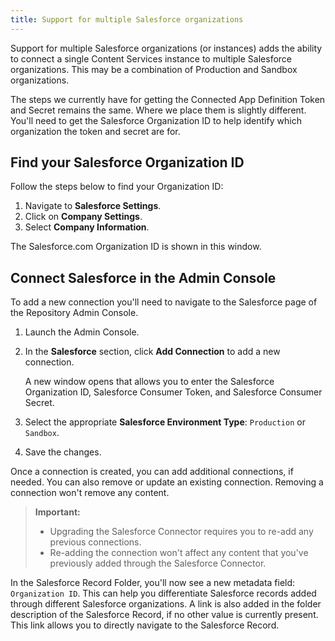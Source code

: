 ```yaml
---
title: Support for multiple Salesforce organizations
---
```


Support for multiple Salesforce organizations (or instances) adds the ability to connect a single Content Services instance to multiple Salesforce organizations. This may be a combination of Production and Sandbox organizations.

The steps we currently have for getting the Connected App Definition Token and Secret remains the same. Where we place them is slightly different. You'll need to get the Salesforce Organization ID to help identify which organization the token and secret are for.

## Find your Salesforce Organization ID

Follow the steps below to find your Organization ID:

1. Navigate to **Salesforce Settings**.
2. Click on **Company Settings**.
3. Select **Company Information**.

The Salesforce.com Organization ID is shown in this window.

## Connect Salesforce in the Admin Console

To add a new connection you'll need to navigate to the Salesforce page of the Repository Admin Console.

1. Launch the Admin Console.

2. In the **Salesforce** section, click **Add Connection** to add a new connection.

   A new window opens that allows you to enter the Salesforce Organization ID, Salesforce Consumer Token, and Salesforce Consumer Secret.

3. Select the appropriate **Salesforce Environment Type**: `Production` or `Sandbox`.

4. Save the changes.

Once a connection is created, you can add additional connections, if needed. You can also remove or update an existing connection. Removing a connection won't remove any content.

> **Important:**
>
> * Upgrading the Salesforce Connector requires you to re-add any previous connections.
> * Re-adding the connection won't affect any content that you've previously added through the Salesforce Connector.

In the Salesforce Record Folder, you'll now see a new metadata field: `Organization ID`. This can help you differentiate Salesforce records added through different Salesforce organizations. A link is also added in the folder description of the Salesforce Record, if no other value is currently present. This link allows you to directly navigate to the Salesforce Record.
